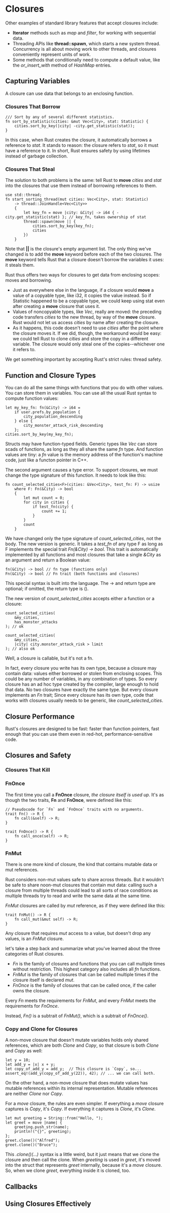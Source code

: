 # Closures

Other examples of standard library features that accept closures include:

- **Iterator** methods such as *map* and *filter*, for working with sequential data.
- Threading APIs like **thread::spawn**, which starts a new system thread. Concurrency is all about moving work to other threads, and closures conveniently represent units of work.
- Some methods that conditionally need to compute a default value, like the *or_insert_with* method of *HashMap* entries.

## Capturing Variables

A closure can use data that belongs to an enclosing function.

### Closures That Borrow

    /// Sort by any of several different statistics.
    fn sort_by_statistic(cities: &mut Vec<City>, stat: Statistic) {
        cities.sort_by_key(|city| -city.get_statistic(stat));
    }

In this case, when Rust creates the closure, it automatically borrows a reference to *stat*. It stands to reason: the closure refers to *stat*, so it must have a reference to it.
In short, Rust ensures safety by using lifetimes instead of garbage collection.

### Closures That Steal

The solution to both problems is the same: tell Rust to **move** *cities* and *stat* into the closures that use them instead of borrowing references to them.

    use std::thread;
    fn start_sorting_thread(mut cities: Vec<City>, stat: Statistic)
        -> thread::JoinHandle<Vec<City>>
        {
            let key_fn = move |city: &City| -> i64 { -city.get_statistic(stat) }; // key_fn, takes ownership of stat
            thread::spawn(move || {
                cities.sort_by_key(key_fn);
                cities
            })
        }

Note that **||** is the closure's empty argument list.
The only thing we've changed is to add the **move** keyword before each of the two closures. The **move** keyword tells Rust that a closure doesn't borrow the variables it uses: it steals them.

Rust thus offers two ways for closures to get data from enclosing scopes: moves and borrowing.
- Just as everywhere else in the language, if a closure would **move** a value of a copyable type, like i32, it copies the value instead. So if Statistic happened to be a copyable type, we could keep using stat even after creating a **move** closure that uses it.
- Values of noncopyable types, like *Vec<City>*, really are moved: the preceding code transfers *cities* to the new thread, by way of the **move** closure. Rust would not let us access *cities* by name after creating the closure.
- As it happens, this code doesn't need to use *cities* after the point where the closure moves it. If we did, though, the workaround would be easy: we could tell Rust to clone *cities* and store the copy in a different variable. The closure would only steal one of the copies--whichever one it refers to.

We get something important by accepting Rust's strict rules: thread safety.


## Function and Closure Types

You can do all the same things with functions that you do with other values. You can store them in variables. You can use all the usual Rust syntax to compute function values:

    let my_key_fn: fn(&City) -> i64 = 
        if user.prefs.by_population {
            city_population_descending
        } else {
            city_monster_attack_risk_descending
        };
    cities.sort_by_key(my_key_fn);

Structs may have function-typed fields. Generic types like *Vec* can store scads of functions, as long as they all share the same *fn* type. And function values are tiny: a *fn* value is the memory address of the function's machine code, just like a functon pointer in C++.

The second argument causes a type error. To support closures, we must change the type signature of this function. It needs to look like this:

    fn count_selected_cities<F>(cities: &Vec<City>, test_fn: F) -> usize
        where F: Fn(&City) -> bool
        {
            let mut count = 0;
            for city in cities {
                if test_fn(city) {
                    count += 1;
                }
            }
            count
        }

We have changed only the type signature of *count_selected_cities*, not the body. The new version is generic. It takes a *test_fn* of any type F as long as F implements the special trait *Fn(&City) -> bool*. This trait is automatically implemented by all functions and most closures that take a single *&City* as an argument and return a Boolean value:

    fn(&City) -> bool // fn type (functions only)
    Fn(&City) -> bool // Fn trait (both functions and closures)

This special syntax is built into the language. The -> and return type are optional; if omitted, the return type is ().

The new version of *count_selected_cities* accepts either a function or a closure:

    count_selected_cities(
        &my_cities,
        has_monster_attacks
    ); // ok
    
    count_selected_cities(
        &my_cities,
        |city| city.monster_attack_risk > limit
    ); // also ok

Well, a closure is callable, but it's not a fn.

In fact, every closure you write has its own type, because a closure may contain data: values either borrowed or stolen from enclosing scopes. This could be any number of variables, in any combination of types. So every closure has an ad hoc type created by the compiler, large enough to hold that data. No two closures have exactly the same type. But every closure implements an *Fn* trait; 
Since every closure has its own type, code that works with closures usually needs to be generic, like *count_selected_cities*.


## Closure Performance

Rust's closures are designed to be fast: faster than function pointers, fast enough that you can use them even in red-hot, performance-sensitive code.



## Closures and Safety

### Closures That Kill

### FnOnce

The first time you call a **FnOnce** closure, *the closure itself is used up*. It's as though the two traits, **Fn** and **FnOnce**, were defined like this:

    // Pseudocode for `Fn` and `FnOnce` traits with no arguments.
    trait Fn() -> R {
        fn call(&self) -> R;
    }

    trait FnOnce() -> R {
        fn call_once(self) -> R;
    }

### FnMut

There is one more kind of closure, the kind that contains mutable data or mut references.

Rust considers non-mut values safe to share across threads. But it wouldn't be safe to share noon-mut closures that contain mut data: calling such a closure from multiple threads could lead to all sorts of race conditions as multiple threads try to read and write the same data at the same time.

*FnMut* closures are called by *mut* reference, as if they were defined like this:

    trait FnMut() -> R {
        fn call_mut(&mut self) -> R;
    }

Any closure that requires *mut* access to a value, but doesn't drop any values, is an *FnMut* closure.

let's take a step back and summarize what you've learned about the three categories of Rust closures.

- *Fn* is the family of closures and functions that you can call multiple times without restriction. This highest category also includes all *fn* functions.
- *FnMut* is the family of closures that can be called multiple times if the closure itself is declared *mut*.
- *FnOnce* is the family of closures that can be called once, if the caller owns the closure.

Every *Fn* meets the requirements for *FnMut*, and every *FnMut* meets the requirements for *FnOnce*.

Instead, *Fn()* is a subtrait of *FnMut()*, which is a subtrait of *FnOnce()*.


### Copy and Clone for Closures

A non-move closure that doesn't mutate variables holds only shared references, which are both *Clone* and *Copy*, so that closure is both *Clone* and *Copy* as well:
    
    let y = 10;
    let add_y = |x| x + y;
    let copy_of_add_y = add_y;  // This closure is `Copy`, so...
    assert_eq!(add_y(copy_of_add_y(22)), 42); // ... we can call both.

On the other hand, a non-move closure that does mutate values has mutable references within its internal representation. Mutable references are neither *Clone* nor *Copy*.

For a *move* closure, the rules are even simpler. If everything a *move* closure captures is *Copy*, it's *Copy*. If everything it captures is *Clone*, it's *Clone*.

    let mut greeting = String::from("Hello, ");
    let greet = move |name| {
        greeting.push_str(name);
        println!("{}", greeting);
    };
    greet.clone()("Alfred");
    greet.clone()("Bruce");

This *.clone()(...)* syntax is a little weird, but it just means that we clone the closure and then call the clone.
When *greeting* is used in *greet*, it's moved into the struct that represents *greet* internally, because it's a *move* closure. So, when we clone *greet*, everything inside it is cloned, too.

## Callbacks

## Using Closures Effectively



